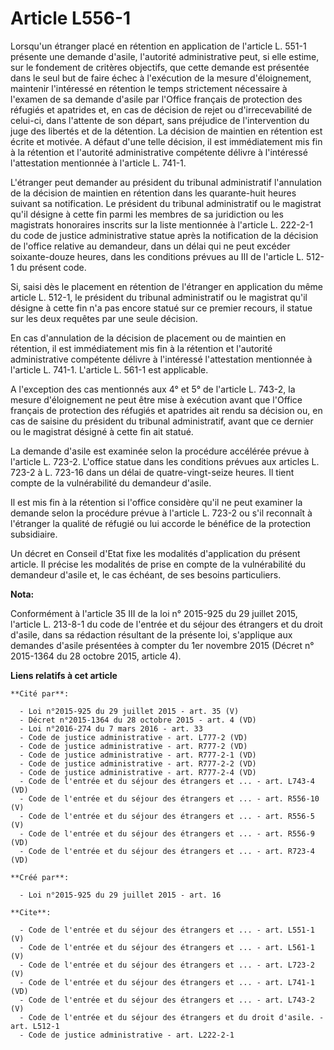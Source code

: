 # Article L556-1

Lorsqu'un étranger placé en rétention en application de l'article L. 551-1 présente une demande d'asile, l'autorité
administrative peut, si elle estime, sur le fondement de critères objectifs, que cette demande est présentée dans le seul but
de faire échec à l'exécution de la mesure d'éloignement, maintenir l'intéressé en rétention le temps strictement nécessaire à
l'examen de sa demande d'asile par l'Office français de protection des réfugiés et apatrides et, en cas de décision de rejet
ou d'irrecevabilité de celui-ci, dans l'attente de son départ, sans préjudice de l'intervention du juge des libertés et de la
détention. La décision de maintien en rétention est écrite et motivée. A défaut d'une telle décision, il est immédiatement
mis fin à la rétention et l'autorité administrative compétente délivre à l'intéressé l'attestation mentionnée à l'article L.
741-1. 

L'étranger peut demander au président du tribunal administratif l'annulation de la décision de maintien en rétention dans les
quarante-huit heures suivant sa notification. Le président du tribunal administratif ou le magistrat qu'il désigne à cette
fin parmi les membres de sa juridiction ou les magistrats honoraires inscrits sur la liste mentionnée à l'article L. 222-2-1
du code de justice administrative statue après la notification de la décision de l'office relative au demandeur, dans un
délai qui ne peut excéder soixante-douze heures, dans les conditions prévues au III de l'article L. 512-1 du présent code. 

Si, saisi dès le placement en rétention de l'étranger en application du même article L. 512-1, le président du tribunal
administratif ou le magistrat qu'il désigne à cette fin n'a pas encore statué sur ce premier recours, il statue sur les deux
requêtes par une seule décision. 

En cas d'annulation de la décision de placement ou de maintien en rétention, il est immédiatement mis fin à la rétention et
l'autorité administrative compétente délivre à l'intéressé l'attestation mentionnée à l'article L. 741-1. L'article L. 561-1
est applicable. 

A l'exception des cas mentionnés aux 4° et 5° de l'article L. 743-2, la mesure d'éloignement ne peut être mise à exécution
avant que l'Office français de protection des réfugiés et apatrides ait rendu sa décision ou, en cas de saisine du président
du tribunal administratif, avant que ce dernier ou le magistrat désigné à cette fin ait statué. 

La demande d'asile est examinée selon la procédure accélérée prévue à l'article L. 723-2. L'office statue dans les conditions
prévues aux articles L. 723-2 à L. 723-16 dans un délai de quatre-vingt-seize heures. Il tient compte de la vulnérabilité du
demandeur d'asile. 

Il est mis fin à la rétention si l'office considère qu'il ne peut examiner la demande selon la procédure prévue à l'article
L. 723-2 ou s'il reconnaît à l'étranger la qualité de réfugié ou lui accorde le bénéfice de la protection subsidiaire. 

Un décret en Conseil d'Etat fixe les modalités d'application du présent article. Il précise les modalités de prise en compte
de la vulnérabilité du demandeur d'asile et, le cas échéant, de ses besoins particuliers.

**Nota:**

Conformément à l'article 35 III de la loi n° 2015-925 du 29 juillet 2015, l'article L. 213-8-1 du code de l'entrée et du
séjour des étrangers et du droit d'asile, dans sa rédaction résultant de la présente loi, s'applique aux demandes d'asile
présentées à compter du 1er novembre 2015 (Décret n° 2015-1364 du 28 octobre 2015, article 4).

**Liens relatifs à cet article**

	**Cité par**:

	  - Loi n°2015-925 du 29 juillet 2015 - art. 35 (V)
	  - Décret n°2015-1364 du 28 octobre 2015 - art. 4 (VD)
	  - Loi n°2016-274 du 7 mars 2016 - art. 33
	  - Code de justice administrative - art. L777-2 (VD)
	  - Code de justice administrative - art. R777-2 (VD)
	  - Code de justice administrative - art. R777-2-1 (VD)
	  - Code de justice administrative - art. R777-2-2 (VD)
	  - Code de justice administrative - art. R777-2-4 (VD)
	  - Code de l'entrée et du séjour des étrangers et ... - art. L743-4 (VD)
	  - Code de l'entrée et du séjour des étrangers et ... - art. R556-10 (V)
	  - Code de l'entrée et du séjour des étrangers et ... - art. R556-5 (V)
	  - Code de l'entrée et du séjour des étrangers et ... - art. R556-9 (VD)
	  - Code de l'entrée et du séjour des étrangers et ... - art. R723-4 (VD)

	**Créé par**:

	  - Loi n°2015-925 du 29 juillet 2015 - art. 16

	**Cite**:

	  - Code de l'entrée et du séjour des étrangers et ... - art. L551-1 (V)
	  - Code de l'entrée et du séjour des étrangers et ... - art. L561-1 (V)
	  - Code de l'entrée et du séjour des étrangers et ... - art. L723-2 (V)
	  - Code de l'entrée et du séjour des étrangers et ... - art. L741-1 (VD)
	  - Code de l'entrée et du séjour des étrangers et ... - art. L743-2 (V)
	  - Code de l'entrée et du séjour des étrangers et du droit d'asile. - art. L512-1
	  - Code de justice administrative - art. L222-2-1
